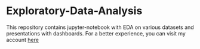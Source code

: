 # Exploratory-Data-Analysis

This repository contains jupyter-notebook with EDA on various datasets and presentations with dashboards.
For a better experience, you can visit my account [here](https://www.kaggle.com/timokhinilya)
